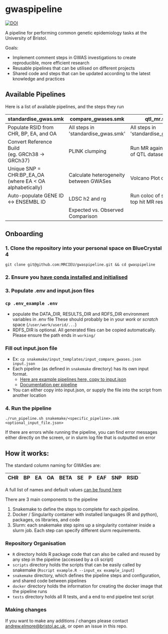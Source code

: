 # gwaspipeline

[![DOI](https://zenodo.org/badge/DOI/10.5281/zenodo.10624713.svg)](https://doi.org/10.5281/zenodo.10624713)

A pipeline for performing common genetic epidemiology tasks at the University of Bristol.

Goals:
* Implement comment steps in GWAS investigations to create reproducible, more efficient research
* Reusable pipelines that can be utilised on different projects
* Shared code and steps that can be updated according to the latest knowledge and practices

## Available Pipelines

Here is a list of available pipelines, and the steps they run

| standardise_gwas.smk                                          | compare_gwases.smk                     | qtl_mr.smk                                  | disease_progression.smk                        |
|---------------------------------------------------------------|----------------------------------------|---------------------------------------------|------------------------------------------------|
| Populate RSID from CHR, BP, EA, and OA                        | All steps in 'standardise_gwas.smk'    | All steps in 'standardise_gwas.smk'         | All steps in 'standardise_gwas.smk'            |
| Convert Reference Build<br/>(eg. GRCh38 -> GRCh37)            | PLINK clumping                         | Run MR against top hits of QTL dataset      | Run Collider Bias Corrections, compare results |
| Unique SNP = CHR:BP_EA_OA<br/> (where EA < OA alphabetically) | Calculate heterogeneity between GWASes | Volcano Plot of Results                     | Miami Plot of Collider Bias Results            |
| Auto-populate GENE ID <-> ENSEMBL ID                          | LDSC h2 and rg                         | Run coloc of significant top hit MR results | Expected vs. Observed Comparison               |
|                                                               | Expected vs. Observed Comparison       |                                             |                                                |

## Onboarding

### 1. Clone the repository into your personal space on BlueCrystal 4
`git clone git@github.com:MRCIEU/gwaspipeline.git && cd gwaspipeline`

### 2. Ensure you [have conda installed and initialised](https://www.acrc.bris.ac.uk/protected/hpc-docs/software/python_conda.html)

### 3. Populate .env and input.json files

### `cp .env_example .env`
* populate the DATA_DIR, RESULTS_DIR and RDFS_DIR environment variables in .env file
These should probably be in your *work* or *scratch* space (`/user/work/userid/...`)
* RDFS_DIR is optional.  All generated files can be copied automatically.  Please ensure the path
ends in `working/`

### Fill out input.json file
* Ex: `cp snakemake/input_templates/input_compare_gwases.json input.json`
* Each pipeline (as defined in `snakemake` directory) has its own input format.
  * [Here are example pipelines here, copy to input.json](snakemake/input_templates/)
  * [Documentation per pipeline](snakemake/PIPELINES.md)
* You can either copy into input.json, or supply the file into the script from another location

### 4. Run the pipeline

`./run_pipeline.sh snakemake/<specific_pipeline>.smk <optional_input_file.json>`

If there are errors while running the pipeline, you can find error messages either directly on the screen, or in slurm log file that is outputted on error

## How it works:

The standard column naming for GWASes are:

| CHR | BP  | EA  | OA  | BETA | SE  | P   | EAF | SNP | RSID |
|-----|-----|-----|-----|------|-----|-----|-----|-----|:-----|

A full list of names and default values [can be found here](inst/extdata/predefined_column_maps.csv)

There are 3 main components to the pipeline
1. Snakemake to define the steps to complete for each pipeline.
2. Docker / Singularity container with installed languages (R and python), packages, os libraries, and code
3. Slurm: each snakemake step spins up a singularity container inside a slurm job.  Each step can specify different slurm requirements.

### Repository Organisation

* `R` directory holds R package code that can also be called and reused by any step in the pipeline (accessed by a cli script)
* `scripts` directory holds the scripts that can be easily called by snakemake (`Rscript example.R --input_ex example_input`)
* `snakemake` directory, which defines the pipeline steps and configuration, and shared code between pipelines
* `docker` directory holds the information for creating the docker image that the pipeline runs
* `tests` directory holds all R tests, and a end to end pipeline test script 

### Making changes

If you want to make any additions / changes please contact andrew.elmore@bristol.ac.uk, or open an issue in this repo.
